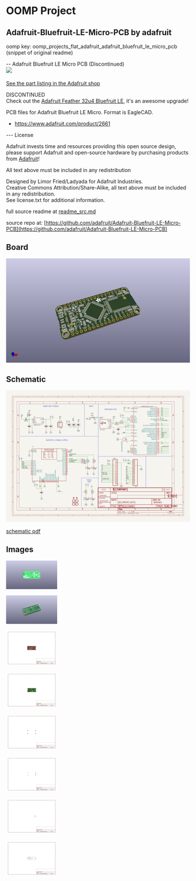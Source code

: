 # OOMP Project  
## Adafruit-Bluefruit-LE-Micro-PCB  by adafruit  
  
oomp key: oomp_projects_flat_adafruit_adafruit_bluefruit_le_micro_pcb  
(snippet of original readme)  
  
-- Adafruit Bluefruit LE Micro PCB (Discontinued)  
<a href="http://www.adafruit.com/products/2661"><img src="assets/image.jpg?raw=true" width="500px"><br/>  
See the part listing in the Adafruit shop</a>  
  
DISCONTINUED  
Check out the [Adafruit Feather 32u4 Bluefruit LE](https://www.adafruit.com/products/2829), it's an awesome upgrade!  
  
PCB files for Adafruit Bluefruit LE Micro. Format is EagleCAD.  
- https://www.adafruit.com/product/2661  
  
--- License  
  
Adafruit invests time and resources providing this open source design, please support Adafruit and open-source hardware by purchasing products from [Adafruit](https://www.adafruit.com)!  
  
All text above must be included in any redistribution  
  
Designed by Limor Fried/Ladyada for Adafruit Industries.  
Creative Commons Attribution/Share-Alike, all text above must be included in any redistribution.   
See license.txt for additional information.  
  
  full source readme at [readme_src.md](readme_src.md)  
  
source repo at: [https://github.com/adafruit/Adafruit-Bluefruit-LE-Micro-PCB](https://github.com/adafruit/Adafruit-Bluefruit-LE-Micro-PCB)  
## Board  
  
[![working_3d.png](working_3d_600.png)](working_3d.png)  
## Schematic  
  
[![working_schematic.png](working_schematic_600.png)](working_schematic.png)  
  
[schematic pdf](working_schematic.pdf)  
## Images  
  
[![working_3D_bottom.png](working_3D_bottom_140.png)](working_3D_bottom.png)  
  
[![working_3D_top.png](working_3D_top_140.png)](working_3D_top.png)  
  
[![working_assembly_page_01.png](working_assembly_page_01_140.png)](working_assembly_page_01.png)  
  
[![working_assembly_page_02.png](working_assembly_page_02_140.png)](working_assembly_page_02.png)  
  
[![working_assembly_page_03.png](working_assembly_page_03_140.png)](working_assembly_page_03.png)  
  
[![working_assembly_page_04.png](working_assembly_page_04_140.png)](working_assembly_page_04.png)  
  
[![working_assembly_page_05.png](working_assembly_page_05_140.png)](working_assembly_page_05.png)  
  
[![working_assembly_page_06.png](working_assembly_page_06_140.png)](working_assembly_page_06.png)  
